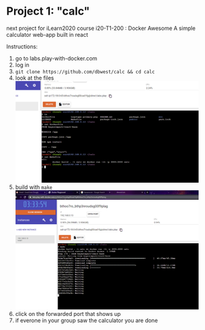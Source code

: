 # Project 1: "calc"

next project for iLearn2020 course i20-T1-200 : Docker Awesome
A simple calculator web-app built in react

Instructions:
1. go to labs.play-with-docker.com
2. log in
3. `git clone https://github.com/dbwest/calc && cd calc`
4. look at the files 
![files](./Capture.PNG?raw=true)
5. build with `make`
![done](./Capture2.PNG?raw=true)
6. click on the forwarded port that shows up
7. if everone in your group saw the calculator you are done
